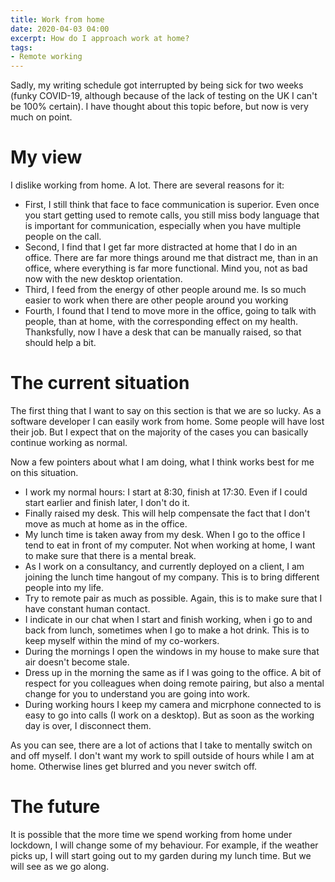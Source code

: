 ```yaml
---
title: Work from home
date: 2020-04-03 04:00
excerpt: How do I approach work at home?
tags:
- Remote working
---
```


Sadly, my writing schedule got interrupted by being sick for two weeks (funky COVID-19, although because of the lack of testing on the UK I can't be 100% certain). I have thought about this topic before, but now is very much on point.

# My view

I dislike working from home. A lot. There are several reasons for it: 
- First, I still think that face to face communication is superior. Even once you start getting used to remote calls, you still miss body language that is important for communication, especially when you have multiple people on the call.
- Second, I find that I get far more distracted at home that I do in an office. There are far more things around me that distract me, than in an office, where everything is far more functional. Mind you, not as bad now with the new desktop orientation.
- Third, I feed from the energy of other people around me. Is so much easier to work when there are other people around you working 
- Fourth, I found that I tend to move more in the office, going to talk with people, than at home, with the corresponding effect on my health. Thanksfully, now I have a desk that can be manually raised, so that should help a bit.

# The current situation

The first thing that I want to say on this section is that we are so lucky. As a software developer I can easily work from home. Some people will have lost their job. But I expect that on the majority of the cases you can basically continue working as normal.

Now a few pointers about what I am doing, what I think works best for me on this situation.
- I work my normal hours: I start at 8:30, finish at 17:30. Even if I could start earlier and finish later, I don't do it.
- Finally raised my desk. This will help compensate the fact that I don't move as much at home as in the office.
- My lunch time is taken away from my desk. When I go to the office I tend to eat in front of my computer. Not when working at home, I want to make sure that there is a mental break.
- As I work on a consultancy, and currently deployed on a client, I am joining the lunch time hangout of my company. This is to bring different people into my life.
- Try to remote pair as much as possible. Again, this is to make sure that I have constant human contact.
- I indicate in our chat when I start and finish working, when i go to and back from lunch, sometimes when I go to make a hot drink. This is to keep myself within the mind of my co-workers.
- During the mornings I open the windows in my house to make sure that air doesn't become stale.
- Dress up in the morning the same as if I was going to the office. A bit of respect for you colleagues when doing remote pairing, but also a mental change for you to understand you are going into work.
- During working hours I keep my camera and micrphone connected to is easy to go into calls (I work on a desktop). But as soon as the working day is over, I disconnect them.

As you can see, there are a lot of actions that I take to mentally switch on and off myself. I don't want my work to spill outside of hours while I am at home. Otherwise lines get blurred and you never switch off.

# The future

It is possible that the more time we spend working from home under lockdown, I will change some of my behaviour. For example, if the weather picks up, I will start going out to my garden during my lunch time. But we will see as we go along.
